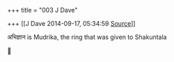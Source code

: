 +++
title = "003 J Dave"

+++
[[J Dave	2014-09-17, 05:34:59 [Source](https://groups.google.com/g/samskrita/c/V1ady4-JqMw)]]



अभिज्ञान is Mudrika, the ring that was given to Shakuntala



